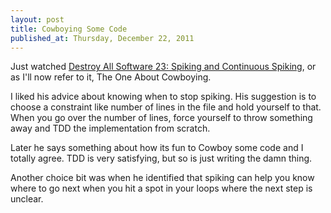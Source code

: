 ```yaml
---
layout: post
title: Cowboying Some Code
published_at: Thursday, December 22, 2011
---
```


Just watched [Destroy All Software 23: Spiking and Continuous Spiking](BAMF), or as I'll now refer to it, The One About Cowboying.

I liked his advice about knowing when to stop spiking. His suggestion is to choose a constraint like number of lines in the file and hold yourself to that. When you go over the number of lines, force yourself to throw something away and TDD the implementation from scratch.

Later he says something about how its fun to Cowboy some code and I totally agree. TDD is very satisfying, but so is just writing the damn thing.

Another choice bit was when he identified that spiking can help you know where to go next when you hit a spot in your loops where the next step is unclear.